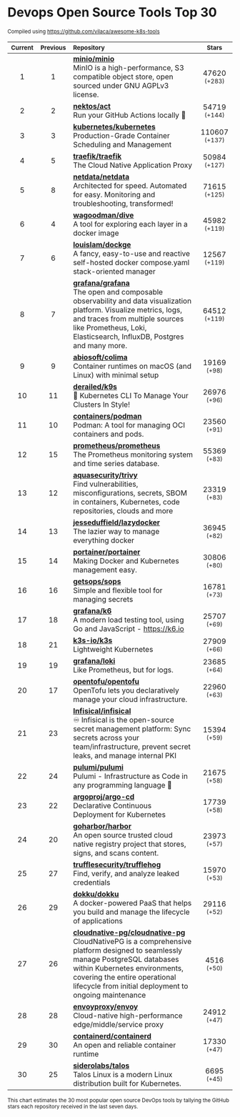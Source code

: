 # Devops Open Source Tools Top 30
<sup>Compiled using https://github.com/vilaca/awesome-k8s-tools</sup>
<div align="center">

|<sub>Current</sub>|<sub>Previous</sub>|<sub>Repository</sub>|<sub>Stars</sub>|
|:---:|:---:|:---|:---:|
|1|1|[**minio/minio**](https://github.com/minio/minio)<br/>MinIO is a high-performance, S3 compatible object store, open sourced under GNU AGPLv3 license.|47620 <sup>(+283)</sup>|
|2|2|[**nektos/act**](https://github.com/nektos/act)<br/>Run your GitHub Actions locally 🚀|54719 <sup>(+144)</sup>|
|3|3|[**kubernetes/kubernetes**](https://github.com/kubernetes/kubernetes)<br/>Production-Grade Container Scheduling and Management|110607 <sup>(+137)</sup>|
|4|5|[**traefik/traefik**](https://github.com/traefik/traefik)<br/>The Cloud Native Application Proxy|50984 <sup>(+127)</sup>|
|5|8|[**netdata/netdata**](https://github.com/netdata/netdata)<br/>Architected for speed. Automated for easy. Monitoring and troubleshooting, transformed!|71615 <sup>(+125)</sup>|
|6|4|[**wagoodman/dive**](https://github.com/wagoodman/dive)<br/>A tool for exploring each layer in a docker image|45982 <sup>(+119)</sup>|
|7|6|[**louislam/dockge**](https://github.com/louislam/dockge)<br/>A fancy, easy-to-use and reactive self-hosted docker compose.yaml stack-oriented manager|12567 <sup>(+119)</sup>|
|8|7|[**grafana/grafana**](https://github.com/grafana/grafana)<br/>The open and composable observability and data visualization platform. Visualize metrics, logs, and traces from multiple sources like Prometheus, Loki, Elasticsearch, InfluxDB, Postgres and many more. |64512 <sup>(+119)</sup>|
|9|9|[**abiosoft/colima**](https://github.com/abiosoft/colima)<br/>Container runtimes on macOS (and Linux) with minimal setup|19169 <sup>(+98)</sup>|
|10|11|[**derailed/k9s**](https://github.com/derailed/k9s)<br/>🐶 Kubernetes CLI To Manage Your Clusters In Style!|26976 <sup>(+96)</sup>|
|11|10|[**containers/podman**](https://github.com/containers/podman)<br/>Podman: A tool for managing OCI containers and pods.|23560 <sup>(+91)</sup>|
|12|15|[**prometheus/prometheus**](https://github.com/prometheus/prometheus)<br/>The Prometheus monitoring system and time series database.|55369 <sup>(+83)</sup>|
|13|12|[**aquasecurity/trivy**](https://github.com/aquasecurity/trivy)<br/>Find vulnerabilities, misconfigurations, secrets, SBOM in containers, Kubernetes, code repositories, clouds and more|23319 <sup>(+83)</sup>|
|14|13|[**jesseduffield/lazydocker**](https://github.com/jesseduffield/lazydocker)<br/>The lazier way to manage everything docker|36945 <sup>(+82)</sup>|
|15|14|[**portainer/portainer**](https://github.com/portainer/portainer)<br/>Making Docker and Kubernetes management easy.|30806 <sup>(+80)</sup>|
|16|16|[**getsops/sops**](https://github.com/getsops/sops)<br/>Simple and flexible tool for managing secrets|16781 <sup>(+73)</sup>|
|17|18|[**grafana/k6**](https://github.com/grafana/k6)<br/>A modern load testing tool, using Go and JavaScript - https://k6.io|25707 <sup>(+69)</sup>|
|18|21|[**k3s-io/k3s**](https://github.com/k3s-io/k3s)<br/>Lightweight Kubernetes|27909 <sup>(+66)</sup>|
|19|19|[**grafana/loki**](https://github.com/grafana/loki)<br/>Like Prometheus, but for logs.|23685 <sup>(+64)</sup>|
|20|17|[**opentofu/opentofu**](https://github.com/opentofu/opentofu)<br/>OpenTofu lets you declaratively manage your cloud infrastructure.|22960 <sup>(+63)</sup>|
|21|23|[**Infisical/infisical**](https://github.com/Infisical/infisical)<br/>♾ Infisical is the open-source secret management platform: Sync secrets across your team/infrastructure, prevent secret leaks, and manage internal PKI|15394 <sup>(+59)</sup>|
|22|24|[**pulumi/pulumi**](https://github.com/pulumi/pulumi)<br/>Pulumi - Infrastructure as Code in any programming language 🚀|21675 <sup>(+58)</sup>|
|23|22|[**argoproj/argo-cd**](https://github.com/argoproj/argo-cd)<br/>Declarative Continuous Deployment for Kubernetes|17739 <sup>(+58)</sup>|
|24|20|[**goharbor/harbor**](https://github.com/goharbor/harbor)<br/>An open source trusted cloud native registry project that stores, signs, and scans content.|23973 <sup>(+57)</sup>|
|25|27|[**trufflesecurity/trufflehog**](https://github.com/trufflesecurity/trufflehog)<br/>Find, verify, and analyze leaked credentials|15970 <sup>(+53)</sup>|
|26|29|[**dokku/dokku**](https://github.com/dokku/dokku)<br/>A docker-powered PaaS that helps you build and manage the lifecycle of applications|29116 <sup>(+52)</sup>|
|27|26|[**cloudnative-pg/cloudnative-pg**](https://github.com/cloudnative-pg/cloudnative-pg)<br/>CloudNativePG is a comprehensive platform designed to seamlessly manage PostgreSQL databases within Kubernetes environments, covering the entire operational lifecycle from initial deployment to ongoing maintenance|4516 <sup>(+50)</sup>|
|28|28|[**envoyproxy/envoy**](https://github.com/envoyproxy/envoy)<br/>Cloud-native high-performance edge/middle/service proxy|24912 <sup>(+47)</sup>|
|29|30|[**containerd/containerd**](https://github.com/containerd/containerd)<br/>An open and reliable container runtime|17330 <sup>(+47)</sup>|
|30|25|[**siderolabs/talos**](https://github.com/siderolabs/talos)<br/>Talos Linux is a modern Linux distribution built for Kubernetes.|6695 <sup>(+45)</sup>|


</div>

<sub>This chart estimates the 30 most popular open source DevOps tools by tallying the GitHub stars each repository received in the last seven days.</sub>

